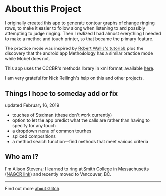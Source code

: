 About this Project
=========================

I originally created this app to generate contour graphs of change ringing rows, to make it easier to follow along when listening to and possibly attempting to judge ringing. Then I realized I had almost everything I needed to make a method and touch printer, so that became the primary feature.

The practice mode was inspired by [Robert Wallis's tutorials](https://rsw.me.uk/blueline/methods/tutorials) plus the discovery that the android app Methodology has a similar practice mode while Mobel does not.

This app uses the CCCBR's methods library in xml format, available [here](https://cccbr.github.io/methods-library/index.html).

I am very grateful for Nick Reilingh's help on this and other projects.

Things I hope to someday add or fix 
------------
updated February 16, 2019

- touches of Stedman (these don't work currently)
- option to let the app predict what the calls are rather than having to specify for any touch
- a dropdown menu of common touches
- spliced compositions
- a method search function—find methods that meet various criteria


Who am I?
---------

I'm Alison Stevens; I learned to ring at Smith College in Massachusetts ([NAGCR link](http://www.nagcr.org/groups/smith.html)) and recently moved to Vancouver, BC.

-------------------

Find out more [about Glitch](https://glitch.com/about).

